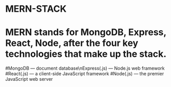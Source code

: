 # MERN-STACK

# MERN stands for MongoDB, Express, React, Node, after the four key technologies that make up the stack.

#MongoDB — document database\nExpress(.js) — Node.js web framework
#React(.js) — a client-side JavaScript framework
#Node(.js) — the premier JavaScript web server
